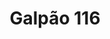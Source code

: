 ---
description: Galpão industrial e logístico com 720m² de área construída, pé direito de 8m, duas docas e escritório de 50m².
featured_image: janis-ringli-UC1pzyJFyvs-unsplash.jpg
title: Galpão 116
---